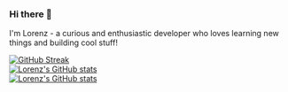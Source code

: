### Hi there 👋

I'm Lorenz - a curious and enthusiastic developer who loves learning new things and building cool stuff!

[![GitHub Streak](https://github-readme-streak-stats-production.vercel.app?user=LorenzG2006&theme=dark&hide_border=true&currStreakLabel=79ff97&fire=79ff97&ring=79ff97)](https://git.io/streak-stats)
<br/>
[![Lorenz's GitHub stats](https://github-readme-stats-production.vercel.app/api?username=lorenzg2006&theme=dark&hide_border=true&show_icons=true)](https://github.com/lorenzg2006)
<br/>
[![Lorenz's GitHub stats](https://github-readme-stats-production.vercel.app/api/top-langs/?username=lorenzg2006&theme=dark&hide_border=true&layout=compact&langs_count=10&exclude_repo=lorenzg2006.github.io)](https://github.com/lorenzg2006)


<!--[![ko-fi](https://ko-fi.com/img/githubbutton_sm.svg)](https://ko-fi.com/F2F217AUE4)-->

<!--
**LorenzG2006/LorenzG2006** is a ✨ _special_ ✨ repository because its `README.md` (this file) appears on your GitHub profile.
Here are some ideas to get you started:
- 🔭 I’m currently working on ...
- 🌱 I’m currently learning ...
- 👯 I’m looking to collaborate on ...
- 🤔 I’m looking for help with ...
- 💬 Ask me about ...
- 📫 How to reach me: ...
- 😄 Pronouns: ...
- ⚡ Fun fact: ...
-->
